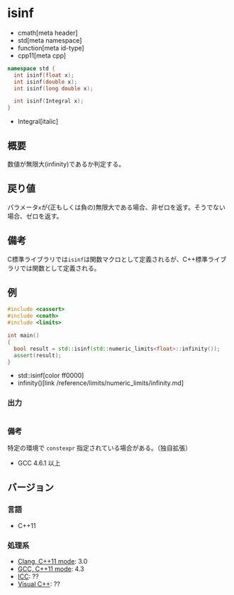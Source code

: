 # isinf
* cmath[meta header]
* std[meta namespace]
* function[meta id-type]
* cpp11[meta cpp]

```cpp
namespace std {
  int isinf(float x);
  int isinf(double x);
  int isinf(long double x);

  int isinf(Integral x);
}
```
* Integral[italic]

## 概要
数値が無限大(infinity)であるか判定する。


## 戻り値
パラメータ`x`が(正もしくは負の)無限大である場合、非ゼロを返す。そうでない場合、ゼロを返す。


## 備考
C標準ライブラリでは`isinf`は関数マクロとして定義されるが、C++標準ライブラリでは関数として定義される。


## 例
```cpp
#include <cassert>
#include <cmath>
#include <limits>

int main()
{
  bool result = std::isinf(std::numeric_limits<float>::infinity());
  assert(result);
}
```
* std::isinf[color ff0000]
* infinity()[link /reference/limits/numeric_limits/infinity.md]

### 出力
```
```

### 備考
特定の環境で `constexpr` 指定されている場合がある。（独自拡張）

- GCC 4.6.1 以上


## バージョン
### 言語
- C++11

### 処理系
- [Clang, C++11 mode](/implementation.md#clang): 3.0
- [GCC, C++11 mode](/implementation.md#gcc): 4.3
- [ICC](/implementation.md#icc): ??
- [Visual C++](/implementation.md#visual_cpp): ??
